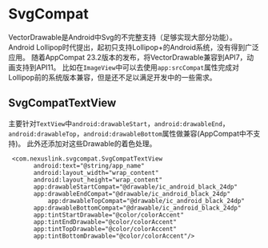 # SvgCompat
VectorDrawable是Android中Svg的不完整支持（足够实现大部分功能）。
Android Lollipop时代提出，起初只支持Lollipop+的Android系统，没有得到广泛应用。
随着AppCompat 23.2版本的发布，将VectorDrawable兼容到API7，动画支持到API11。
比如在`ImageView`中可以去使用`app:srcCompat`属性完成对Lollipop前的系统版本兼容，但是还不足以满足开发中的一些需求。

## SvgCompatTextView
主要针对`TextView`中`android:drawableStart`，`android:drawableEnd`，`android:drawableTop`，`android:drawableBottom`属性做兼容(AppCompat中不支持)。
 此外还添加对这些Drawable的着色处理。
 ```
  <com.nexuslink.svgcompat.SvgCompatTextView
        android:text="@string/app_name"
        android:layout_width="wrap_content"
        android:layout_height="wrap_content"
        app:drawableStartCompat="@drawable/ic_android_black_24dp"
        app:drawableEndCompat="@drawable/ic_android_black_24dp"
	        app:drawableTopCompat="@drawable/ic_android_black_24dp"
        app:drawableBottomCompat="@drawable/ic_android_black_24dp"
        app:tintStartDrawable="@color/colorAccent"
        app:tintEndDrawable="@color/colorAccent"
        app:tintTopDrawable="@color/colorAccent"
        app:tintBottomDrawable="@color/colorAccent"/>
 ```

